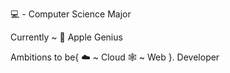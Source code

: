 💻 - Computer Science Major 

Currently ~ 🍎 Apple Genius

Ambitions to be{
☁️ ~ Cloud
🕸️ ~ Web
}. Developer


